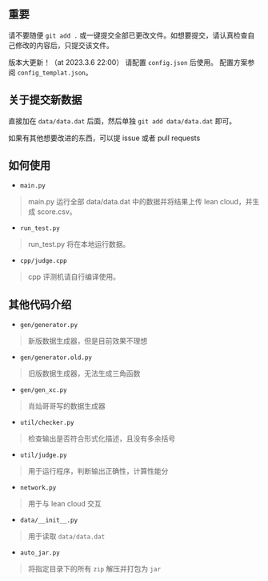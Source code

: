 ## 重要

请不要随便 `git add .` 或一键提交全部已更改文件。如想要提交，请认真检查自己修改的内容后，只提交该文件。

版本大更新！（at 2023.3.6 22:00）
请配置 `config.json` 后使用。
配置方案参阅 `config_templat.json`。

## 关于提交新数据

直接加在 `data/data.dat` 后面，然后单独 `git add data/data.dat` 即可。

如果有其他想要改进的东西，可以提 issue 或者 pull requests

## 如何使用

- `main.py`

> main.py 运行全部 data/data.dat 中的数据并将结果上传 lean cloud，并生成 score.csv。

- `run_test.py`

> run_test.py 将在本地运行数据。

- `cpp/judge.cpp`

> cpp 评测机请自行编译使用。

## 其他代码介绍

- `gen/generator.py`

> 新版数据生成器，但是目前效果不理想

- `gen/generator.old.py`

> 旧版数据生成器，无法生成三角函数

- `gen/gen_xc.py`

> 肖灿哥哥写的数据生成器

- `util/checker.py`

> 检查输出是否符合形式化描述，且没有多余括号

- `util/judge.py`

> 用于运行程序，判断输出正确性，计算性能分

- `network.py`

> 用于与 lean cloud 交互

- `data/__init__.py`

> 用于读取 `data/data.dat`

- `auto_jar.py`

> 将指定目录下的所有 `zip` 解压并打包为 `jar`
